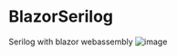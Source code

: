 # BlazorSerilog
Serilog with blazor webassembly
![image](https://github.com/cyshyamku/BlazorSerilog/assets/143067442/cc9cc32f-f828-48b0-84e2-2e4dc90e04e6)
